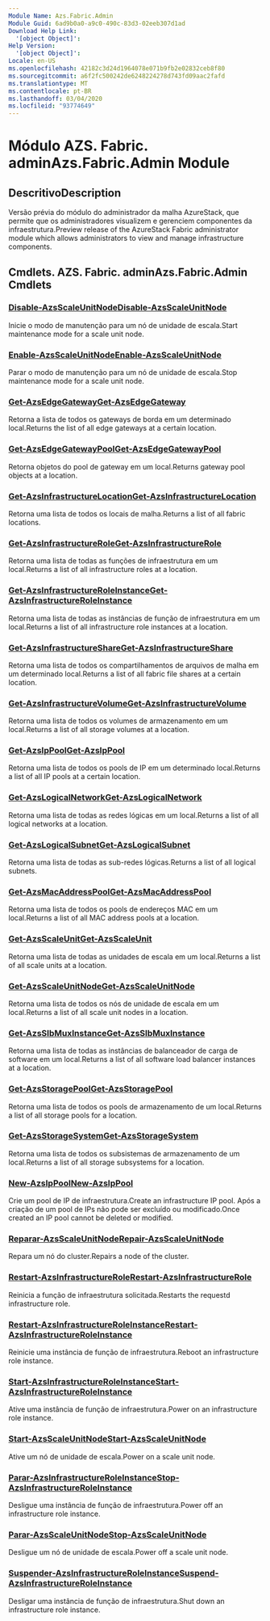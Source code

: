 ```yaml
---
Module Name: Azs.Fabric.Admin
Module Guid: 6ad9b0a0-a9c0-490c-83d3-02eeb307d1ad
Download Help Link:
  '[object Object]': 
Help Version:
  '[object Object]': 
Locale: en-US
ms.openlocfilehash: 42182c3d24d1964078e071b9fb2e02832ceb8f80
ms.sourcegitcommit: a6f2fc500242de6248224278d743fd09aac2fafd
ms.translationtype: MT
ms.contentlocale: pt-BR
ms.lasthandoff: 03/04/2020
ms.locfileid: "93774649"
---
```

# <span data-ttu-id="5bcd9-101">Módulo AZS. Fabric. admin</span><span class="sxs-lookup"><span data-stu-id="5bcd9-101">Azs.Fabric.Admin Module</span></span>
## <span data-ttu-id="5bcd9-102">Descritivo</span><span class="sxs-lookup"><span data-stu-id="5bcd9-102">Description</span></span>
<span data-ttu-id="5bcd9-103">Versão prévia do módulo do administrador da malha AzureStack, que permite que os administradores visualizem e gerenciem componentes da infraestrutura.</span><span class="sxs-lookup"><span data-stu-id="5bcd9-103">Preview release of the AzureStack Fabric administrator module which allows administrators to view and manage infrastructure components.</span></span>  
## <span data-ttu-id="5bcd9-104">Cmdlets. AZS. Fabric. admin</span><span class="sxs-lookup"><span data-stu-id="5bcd9-104">Azs.Fabric.Admin Cmdlets</span></span>
### [<span data-ttu-id="5bcd9-105">Disable-AzsScaleUnitNode</span><span class="sxs-lookup"><span data-stu-id="5bcd9-105">Disable-AzsScaleUnitNode</span></span>](Disable-AzsScaleUnitNode.md)
<span data-ttu-id="5bcd9-106">Inicie o modo de manutenção para um nó de unidade de escala.</span><span class="sxs-lookup"><span data-stu-id="5bcd9-106">Start maintenance mode for a scale unit node.</span></span>

### [<span data-ttu-id="5bcd9-107">Enable-AzsScaleUnitNode</span><span class="sxs-lookup"><span data-stu-id="5bcd9-107">Enable-AzsScaleUnitNode</span></span>](Enable-AzsScaleUnitNode.md)
<span data-ttu-id="5bcd9-108">Parar o modo de manutenção para um nó de unidade de escala.</span><span class="sxs-lookup"><span data-stu-id="5bcd9-108">Stop maintenance mode for a scale unit node.</span></span>

### [<span data-ttu-id="5bcd9-109">Get-AzsEdgeGateway</span><span class="sxs-lookup"><span data-stu-id="5bcd9-109">Get-AzsEdgeGateway</span></span>](Get-AzsEdgeGateway.md)
<span data-ttu-id="5bcd9-110">Retorna a lista de todos os gateways de borda em um determinado local.</span><span class="sxs-lookup"><span data-stu-id="5bcd9-110">Returns the list of all edge gateways at a certain location.</span></span>

### [<span data-ttu-id="5bcd9-111">Get-AzsEdgeGatewayPool</span><span class="sxs-lookup"><span data-stu-id="5bcd9-111">Get-AzsEdgeGatewayPool</span></span>](Get-AzsEdgeGatewayPool.md)
<span data-ttu-id="5bcd9-112">Retorna objetos do pool de gateway em um local.</span><span class="sxs-lookup"><span data-stu-id="5bcd9-112">Returns gateway pool objects at a location.</span></span>

### [<span data-ttu-id="5bcd9-113">Get-AzsInfrastructureLocation</span><span class="sxs-lookup"><span data-stu-id="5bcd9-113">Get-AzsInfrastructureLocation</span></span>](Get-AzsInfrastructureLocation.md)
<span data-ttu-id="5bcd9-114">Retorna uma lista de todos os locais de malha.</span><span class="sxs-lookup"><span data-stu-id="5bcd9-114">Returns a list of all fabric locations.</span></span>

### [<span data-ttu-id="5bcd9-115">Get-AzsInfrastructureRole</span><span class="sxs-lookup"><span data-stu-id="5bcd9-115">Get-AzsInfrastructureRole</span></span>](Get-AzsInfrastructureRole.md)
<span data-ttu-id="5bcd9-116">Retorna uma lista de todas as funções de infraestrutura em um local.</span><span class="sxs-lookup"><span data-stu-id="5bcd9-116">Returns a list of all infrastructure roles at a location.</span></span>

### [<span data-ttu-id="5bcd9-117">Get-AzsInfrastructureRoleInstance</span><span class="sxs-lookup"><span data-stu-id="5bcd9-117">Get-AzsInfrastructureRoleInstance</span></span>](Get-AzsInfrastructureRoleInstance.md)
<span data-ttu-id="5bcd9-118">Retorna uma lista de todas as instâncias de função de infraestrutura em um local.</span><span class="sxs-lookup"><span data-stu-id="5bcd9-118">Returns a list of all infrastructure role instances at a location.</span></span>

### [<span data-ttu-id="5bcd9-119">Get-AzsInfrastructureShare</span><span class="sxs-lookup"><span data-stu-id="5bcd9-119">Get-AzsInfrastructureShare</span></span>](Get-AzsInfrastructureShare.md)
<span data-ttu-id="5bcd9-120">Retorna uma lista de todos os compartilhamentos de arquivos de malha em um determinado local.</span><span class="sxs-lookup"><span data-stu-id="5bcd9-120">Returns a list of all fabric file shares at a certain location.</span></span>

### [<span data-ttu-id="5bcd9-121">Get-AzsInfrastructureVolume</span><span class="sxs-lookup"><span data-stu-id="5bcd9-121">Get-AzsInfrastructureVolume</span></span>](Get-AzsInfrastructureVolume.md)
<span data-ttu-id="5bcd9-122">Retorna uma lista de todos os volumes de armazenamento em um local.</span><span class="sxs-lookup"><span data-stu-id="5bcd9-122">Returns a list of all storage volumes at a location.</span></span>

### [<span data-ttu-id="5bcd9-123">Get-AzsIpPool</span><span class="sxs-lookup"><span data-stu-id="5bcd9-123">Get-AzsIpPool</span></span>](Get-AzsIpPool.md)
<span data-ttu-id="5bcd9-124">Retorna uma lista de todos os pools de IP em um determinado local.</span><span class="sxs-lookup"><span data-stu-id="5bcd9-124">Returns a list of all IP pools at a certain location.</span></span>

### [<span data-ttu-id="5bcd9-125">Get-AzsLogicalNetwork</span><span class="sxs-lookup"><span data-stu-id="5bcd9-125">Get-AzsLogicalNetwork</span></span>](Get-AzsLogicalNetwork.md)
<span data-ttu-id="5bcd9-126">Retorna uma lista de todas as redes lógicas em um local.</span><span class="sxs-lookup"><span data-stu-id="5bcd9-126">Returns a list of all logical networks at a location.</span></span>

### [<span data-ttu-id="5bcd9-127">Get-AzsLogicalSubnet</span><span class="sxs-lookup"><span data-stu-id="5bcd9-127">Get-AzsLogicalSubnet</span></span>](Get-AzsLogicalSubnet.md)
<span data-ttu-id="5bcd9-128">Retorna uma lista de todas as sub-redes lógicas.</span><span class="sxs-lookup"><span data-stu-id="5bcd9-128">Returns a list of all logical subnets.</span></span>

### [<span data-ttu-id="5bcd9-129">Get-AzsMacAddressPool</span><span class="sxs-lookup"><span data-stu-id="5bcd9-129">Get-AzsMacAddressPool</span></span>](Get-AzsMacAddressPool.md)
<span data-ttu-id="5bcd9-130">Retorna uma lista de todos os pools de endereços MAC em um local.</span><span class="sxs-lookup"><span data-stu-id="5bcd9-130">Returns a list of all MAC address pools at a location.</span></span>

### [<span data-ttu-id="5bcd9-131">Get-AzsScaleUnit</span><span class="sxs-lookup"><span data-stu-id="5bcd9-131">Get-AzsScaleUnit</span></span>](Get-AzsScaleUnit.md)
<span data-ttu-id="5bcd9-132">Retorna uma lista de todas as unidades de escala em um local.</span><span class="sxs-lookup"><span data-stu-id="5bcd9-132">Returns a list of all scale units at a location.</span></span>

### [<span data-ttu-id="5bcd9-133">Get-AzsScaleUnitNode</span><span class="sxs-lookup"><span data-stu-id="5bcd9-133">Get-AzsScaleUnitNode</span></span>](Get-AzsScaleUnitNode.md)
<span data-ttu-id="5bcd9-134">Retorna uma lista de todos os nós de unidade de escala em um local.</span><span class="sxs-lookup"><span data-stu-id="5bcd9-134">Returns a list of all scale unit nodes in a location.</span></span>

### [<span data-ttu-id="5bcd9-135">Get-AzsSlbMuxInstance</span><span class="sxs-lookup"><span data-stu-id="5bcd9-135">Get-AzsSlbMuxInstance</span></span>](Get-AzsSlbMuxInstance.md)
<span data-ttu-id="5bcd9-136">Retorna uma lista de todas as instâncias de balanceador de carga de software em um local.</span><span class="sxs-lookup"><span data-stu-id="5bcd9-136">Returns a list of all software load balancer instances at a location.</span></span>

### [<span data-ttu-id="5bcd9-137">Get-AzsStoragePool</span><span class="sxs-lookup"><span data-stu-id="5bcd9-137">Get-AzsStoragePool</span></span>](Get-AzsStoragePool.md)
<span data-ttu-id="5bcd9-138">Retorna uma lista de todos os pools de armazenamento de um local.</span><span class="sxs-lookup"><span data-stu-id="5bcd9-138">Returns a list of all storage pools for a location.</span></span>

### [<span data-ttu-id="5bcd9-139">Get-AzsStorageSystem</span><span class="sxs-lookup"><span data-stu-id="5bcd9-139">Get-AzsStorageSystem</span></span>](Get-AzsStorageSystem.md)
<span data-ttu-id="5bcd9-140">Retorna uma lista de todos os subsistemas de armazenamento de um local.</span><span class="sxs-lookup"><span data-stu-id="5bcd9-140">Returns a list of all storage subsystems for a location.</span></span>

### [<span data-ttu-id="5bcd9-141">New-AzsIpPool</span><span class="sxs-lookup"><span data-stu-id="5bcd9-141">New-AzsIpPool</span></span>](New-AzsIpPool.md)
<span data-ttu-id="5bcd9-142">Crie um pool de IP de infraestrutura.</span><span class="sxs-lookup"><span data-stu-id="5bcd9-142">Create an infrastructure IP pool.</span></span> <span data-ttu-id="5bcd9-143">Após a criação de um pool de IPs não pode ser excluído ou modificado.</span><span class="sxs-lookup"><span data-stu-id="5bcd9-143">Once created an IP pool cannot be deleted or modified.</span></span>

### [<span data-ttu-id="5bcd9-144">Reparar-AzsScaleUnitNode</span><span class="sxs-lookup"><span data-stu-id="5bcd9-144">Repair-AzsScaleUnitNode</span></span>](Repair-AzsScaleUnitNode.md)
<span data-ttu-id="5bcd9-145">Repara um nó do cluster.</span><span class="sxs-lookup"><span data-stu-id="5bcd9-145">Repairs a node of the cluster.</span></span>

### [<span data-ttu-id="5bcd9-146">Restart-AzsInfrastructureRole</span><span class="sxs-lookup"><span data-stu-id="5bcd9-146">Restart-AzsInfrastructureRole</span></span>](Restart-AzsInfrastructureRole.md)
<span data-ttu-id="5bcd9-147">Reinicia a função de infraestrutura solicitada.</span><span class="sxs-lookup"><span data-stu-id="5bcd9-147">Restarts the requestd infrastructure role.</span></span>

### [<span data-ttu-id="5bcd9-148">Restart-AzsInfrastructureRoleInstance</span><span class="sxs-lookup"><span data-stu-id="5bcd9-148">Restart-AzsInfrastructureRoleInstance</span></span>](Restart-AzsInfrastructureRoleInstance.md)
<span data-ttu-id="5bcd9-149">Reinicie uma instância de função de infraestrutura.</span><span class="sxs-lookup"><span data-stu-id="5bcd9-149">Reboot an infrastructure role instance.</span></span>

### [<span data-ttu-id="5bcd9-150">Start-AzsInfrastructureRoleInstance</span><span class="sxs-lookup"><span data-stu-id="5bcd9-150">Start-AzsInfrastructureRoleInstance</span></span>](Start-AzsInfrastructureRoleInstance.md)
<span data-ttu-id="5bcd9-151">Ative uma instância de função de infraestrutura.</span><span class="sxs-lookup"><span data-stu-id="5bcd9-151">Power on an infrastructure role instance.</span></span>

### [<span data-ttu-id="5bcd9-152">Start-AzsScaleUnitNode</span><span class="sxs-lookup"><span data-stu-id="5bcd9-152">Start-AzsScaleUnitNode</span></span>](Start-AzsScaleUnitNode.md)
<span data-ttu-id="5bcd9-153">Ative um nó de unidade de escala.</span><span class="sxs-lookup"><span data-stu-id="5bcd9-153">Power on a scale unit node.</span></span>

### [<span data-ttu-id="5bcd9-154">Parar-AzsInfrastructureRoleInstance</span><span class="sxs-lookup"><span data-stu-id="5bcd9-154">Stop-AzsInfrastructureRoleInstance</span></span>](Stop-AzsInfrastructureRoleInstance.md)
<span data-ttu-id="5bcd9-155">Desligue uma instância de função de infraestrutura.</span><span class="sxs-lookup"><span data-stu-id="5bcd9-155">Power off an infrastructure role instance.</span></span>

### [<span data-ttu-id="5bcd9-156">Parar-AzsScaleUnitNode</span><span class="sxs-lookup"><span data-stu-id="5bcd9-156">Stop-AzsScaleUnitNode</span></span>](Stop-AzsScaleUnitNode.md)
<span data-ttu-id="5bcd9-157">Desligue um nó de unidade de escala.</span><span class="sxs-lookup"><span data-stu-id="5bcd9-157">Power off a scale unit node.</span></span>

### [<span data-ttu-id="5bcd9-158">Suspender-AzsInfrastructureRoleInstance</span><span class="sxs-lookup"><span data-stu-id="5bcd9-158">Suspend-AzsInfrastructureRoleInstance</span></span>](Suspend-AzsInfrastructureRoleInstance.md)
<span data-ttu-id="5bcd9-159">Desligar uma instância de função de infraestrutura.</span><span class="sxs-lookup"><span data-stu-id="5bcd9-159">Shut down an infrastructure role instance.</span></span>

